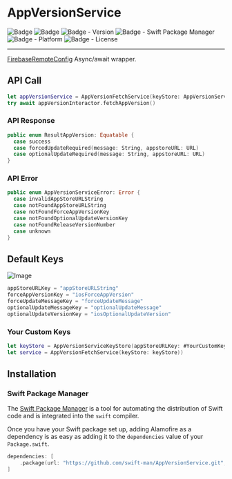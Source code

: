 # AppVersionService

![Badge](https://img.shields.io/badge/swift-white.svg?style=flat-square&logo=Swift)
![Badge](https://img.shields.io/badge/SwiftUI-001b87.svg?style=flat-square&logo=Swift&logoColor=black)
![Badge - Version](https://img.shields.io/badge/Version-0.5.0-1177AA?style=flat-square)
![Badge - Swift Package Manager](https://img.shields.io/badge/SPM-compatible-orange?style=flat-square)
![Badge - Platform](https://img.shields.io/badge/platform-mac_12|ios_15-yellow?style=flat-square)
![Badge - License](https://img.shields.io/badge/license-MIT-black?style=flat-square)  

---

[FirebaseRemoteConfig](https://github.com/firebase/firebase-ios-sdk) Async/await wrapper.

## API Call
```swift
let appVersionService = AppVersionFetchService(keyStore: AppVersionServiceKeyStore())
try await appVersionInteractor.fetchAppVersion()
```

### API Response
```swift
public enum ResultAppVersion: Equatable {
  case success
  case forcedUpdateRequired(message: String, appstoreURL: URL)
  case optionalUpdateRequired(message: String, appstoreURL: URL)
}
```

### API Error
```swift
public enum AppVersionServiceError: Error {
  case invalidAppStoreURLString
  case notFoundAppStoreURLString
  case notFoundForceAppVersionKey
  case notFoundOptionalUpdateVersionKey
  case notFoundReleaseVersionNumber
  case unknown
}
```

## Default Keys
![Image](https://drive.google.com/uc?export=view&id=1LJdPX5TecGYyOypU5sRXAe6-1O17aYAg)  

```swift
appStoreURLKey = "appStoreURLString"
forceAppVersionKey = "iosForceAppVersion"
forceUpdateMessageKey = "forceUpdateMessage"
optionalUpdateMessageKey = "optionalUpdateMessage"
optionalUpdateVersionKey = "iosOptionalUpdateVersion"
```

### Your Custom Keys
```swift
let keyStore = AppVersionServiceKeyStore(appStoreURLKey: #YourCustomKey#, ...)
let service = AppVersionFetchService(keyStore: keyStore))
```


## Installation
### Swift Package Manager

The [Swift Package Manager](https://swift.org/package-manager/) is a tool for automating the distribution of Swift code and is integrated into the `swift` compiler. 

Once you have your Swift package set up, adding Alamofire as a dependency is as easy as adding it to the `dependencies` value of your `Package.swift`.

```swift
dependencies: [
    .package(url: "https://github.com/swift-man/AppVersionService.git", .from: "0.5.0")
]
```

